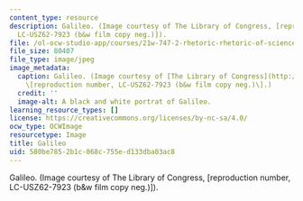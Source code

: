 ```yaml
---
content_type: resource
description: Galileo. (Image courtesy of The Library of Congress, [reproduction number,
  LC-USZ62-7923 (b&w film copy neg.)]).
file: /ol-ocw-studio-app/courses/21w-747-2-rhetoric-rhetoric-of-science-spring-2006/580be7852b1c068c755ed133dba03ac8_21w-747-2s06.jpg
file_size: 80407
file_type: image/jpeg
image_metadata:
  caption: Galileo. (Image courtesy of [The Library of Congress](http://www.loc.gov/rr/print/),
    \[reproduction number, LC-USZ62-7923 (b&w film copy neg.)\].)
  credit: ''
  image-alt: A black and white portrat of Galileo.
learning_resource_types: []
license: https://creativecommons.org/licenses/by-nc-sa/4.0/
ocw_type: OCWImage
resourcetype: Image
title: Galileo
uid: 580be785-2b1c-068c-755e-d133dba03ac8
---
```

Galileo. (Image courtesy of The Library of Congress, [reproduction number, LC-USZ62-7923 (b&w film copy neg.)]).